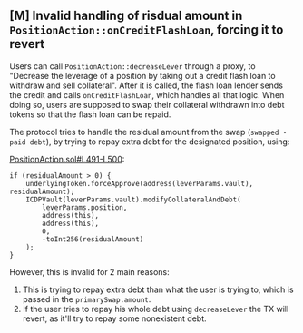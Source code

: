## [M] Invalid handling of risdual amount in `PositionAction::onCreditFlashLoan`, forcing it to revert

Users can call `PositionAction::decreaseLever` through a proxy, to "Decrease the leverage of a position by taking out a credit flash loan to withdraw and sell collateral". After it is called, the flash loan lender sends the credit and calls `onCreditFlashLoan`, which handles all that logic. When doing so, users are supposed to swap their collateral withdrawn into debt tokens so that the flash loan can be repaid.

The protocol tries to handle the residual amount from the swap (`swapped - paid debt`), by trying to repay extra debt for the designated position, using:

[PositionAction.sol#L491-L500](src/proxy/PositionAction.sol#L491-L500):
```solidity
if (residualAmount > 0) {
    underlyingToken.forceApprove(address(leverParams.vault), residualAmount);
    ICDPVault(leverParams.vault).modifyCollateralAndDebt(
        leverParams.position,
        address(this),
        address(this),
        0,
        -toInt256(residualAmount)
    );
}
```

However, this is invalid for 2 main reasons:

1. This is trying to repay extra debt than what the user is trying to, which is passed in the `primarySwap.amount`.
2. If the user tries to repay his whole debt using `decreaseLever` the TX will revert, as it'll try to repay some nonexistent debt.